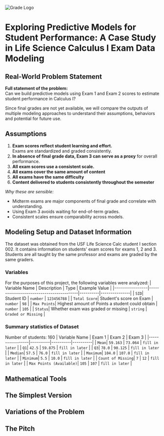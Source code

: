 ![Grade Logo](https://github.com/user-attachments/assets/3f6d9f0e-31bf-426a-8834-5e05d9c12180)

# Exploring Predictive Models for Student Performance: A Case Study in Life Science Calculus I Exam Data Modeling

## Real-World Problem Statement
**Full statement of the problem:**  
Can we build predictive models using Exam 1 and Exam 2 scores to estimate student performance in Calculus I? 

Since final grades are not yet available, we will compare the outputs of multiple modeling approaches to understand their assumptions, behaviors and potential for future use.

## Assumptions
1. **Exam scores reflect student learning and effort.**  
   Exams are standardized and graded consistently.  
2. **In absence of final grade data, Exam 3 can serve as a proxy** for overall performance.  
3. **All exam scores use a consistent scale.**
4. **All exams cover the same amount of content**
5. **All exams have the same difficulty**
6. **Content delivered to students consistently throughout the semester**

*Why these are sensible:*  
- Midterm exams are major components of final grade and correlate with understanding.  
- Using Exam 3 avoids waiting for end-of-term grades.  
- Consistent scales ensure comparability across models.

## Modeling Setup and Dataset Information
The dataset was obtained from the USF Life Science Calc student I section 002. It contains information on students' exam scores for exams 1, 2 and 3. Students are all taught by the same professor and exams are graded by the same graders.
### Variables 
For the purposes of this project, the following variables were analyzed:
| Variable Name   | Description                              | Type     | Example Value |
|-----------------|------------------------------------------|----------|---------------|
| `SID`| Student ID | `number` | `123456788` |
| `Total Score`| Student's score on Exam | `number` | `98` |
| `Max Points`| Highest amount of Points a student could obtain | `number` | `105` |
| `Status`| Whether exam was graded or missing | `string` | `Graded or Missing` |

### Summary statistics of Dataset
Number of students: 160 
| Variable Name   | Exam 1     | Exam 2     | Exam 3     |
|-----------------|----------|----------|----------|
| `Mean`|  `59.163` | `73.064` | `fill in later` |
| `Q1`|  `42.5` | `59.875` | `fill in later` |
| `Q3`|  `78.0` | `90.125` | `fill in later` |
| `Median`| `57.5` | `76.0` | `fill in later` |
| `Maximum`|  `104.0` | `107.0` | `fill in later` |
| `Minimum`|  `5.5` | `10.0` | `fill in later` |
| `Count of Missing`|  `7` | `12` | `fill in later` |
| `Max Points (Available)`|  `105` | `107` | `fill in later` |





## Mathematical Tools

## The Simplest Version

## Variations of the Problem

## The Pitch
